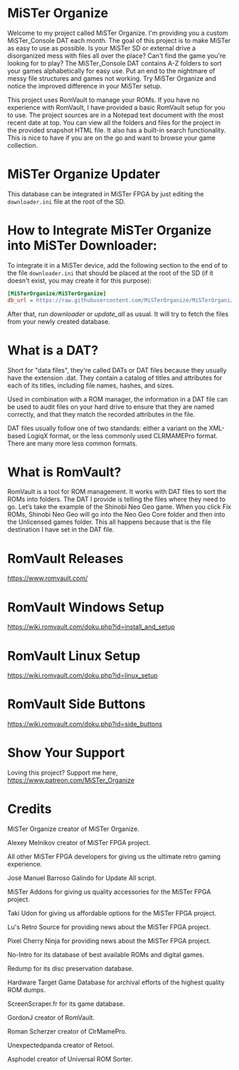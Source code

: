 # MiSTer Organize
Welcome to my project called MiSTer Organize. I'm providing you a custom MiSTer_Console DAT each month. The goal of this project is to make MiSTer as easy to use as possible. Is your MiSTer SD or external drive a disorganized mess with files all over the place? Can't find the game you're looking for to play? The MiSTer_Console DAT contains A-Z folders to sort your games alphabetically for easy use. Put an end to the nightmare of messy file structures and games not working. Try MiSTer Organize and notice the improved difference in your MiSTer setup.

This project uses RomVault to manage your ROMs. If you have no experience with RomVault, I have provided a basic RomVault setup for you to use. The project sources are in a Notepad text document with the most recent date at top. You can view all the folders and files for the project in the provided snapshot HTML file. It also has a built-in search functionality. This is nice to have if you are on the go and want to browse your game collection.

# MiSTer Organize Updater
This database can be integrated in MiSTer FPGA by just editing the `downloader.ini` file at the root of the SD.

# How to Integrate MiSTer Organize into MiSTer Downloader:
To integrate it in a MiSTer device, add the following section to the end of to the file `downloader.ini` that should be placed at the root of the SD (if it doesn't exist, you may create it for this purpose):
```ini
[MiSTerOrganize/MiSTerOrganize]
db_url = https://raw.githubusercontent.com/MiSTerOrganize/MiSTerOrganize/db/db.json.zip
```
After that, run *downloader* or *update_all* as usual. It will try to fetch the files from your newly created database.

# What is a DAT?
Short for "data files", they're called DATs or DAT files because they usually have the extension .dat. They contain a catalog of titles and attributes for each of its titles, including file names, hashes, and sizes.

Used in combination with a ROM manager, the information in a DAT file can be used to audit files on your hard drive to ensure that they are named correctly, and that they match the recorded attributes in the file.

DAT files usually follow one of two standards: either a variant on the XML-based LogiqX format, or the less commonly used CLRMAMEPro format. There are many more less common formats.

# What is RomVault?
RomVault is a tool for ROM management. It works with DAT files to sort the ROMs into folders. The DAT I provide is telling the files where they need to go. Let’s take the example of the Shinobi Neo Geo game. When you click Fix ROMs, Shinobi Neo Geo will go into the Neo Geo Core folder and then into the Unlicensed games folder. This all happens because that is the file destination I have set in the DAT file.

# RomVault Releases
https://www.romvault.com/

# RomVault Windows Setup
https://wiki.romvault.com/doku.php?id=install_and_setup

# RomVault Linux Setup
https://wiki.romvault.com/doku.php?id=linux_setup

# RomVault Side Buttons
https://wiki.romvault.com/doku.php?id=side_buttons

# Show Your Support
Loving this project? Support me here, https://www.patreon.com/MiSTer_Organize

# Credits
MiSTer Organize creator of MiSTer Organize.

Alexey Melnikov creator of MiSTer FPGA project.

All other MiSTer FPGA developers for giving us the ultimate retro gaming experience.

José Manuel Barroso Galindo for Update All script.

MiSTer Addons for giving us quality accessories for the MiSTer FPGA project.

Taki Udon for giving us affordable options for the MiSTer FPGA project.

Lu's Retro Source for providing news about the MiSTer FPGA project.

Pixel Cherry Ninja for providing news about the MiSTer FPGA project.

No-Intro for its database of best available ROMs and digital games.

Redump for its disc preservation database.

Hardware Target Game Database for archival efforts of the highest quality ROM dumps.

ScreenScraper.fr for its game database.

GordonJ creator of RomVault.

Roman Scherzer creator of ClrMamePro.

Unexpectedpanda creator of Retool.

Asphodel creator of Universal ROM Sorter.
